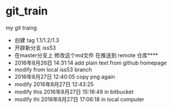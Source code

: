 # git_train
my git traing


 -  创建 tag 1.1/1.2/1.3
 -  开辟新分支 iss53
 -  在master分支上 修改这个md文件 在推送到 remote 仓库****
 -  2016年8月26日 14:31:14 add plain text from github homepage
 -  modify from local iss53 branch
 - 2016年8月27日 12:40:05 copy png again
 - modify 2016年8月27日 12:43:25
 - modify this 2016年8月27日 15:16:49 in bitbucket
 - modify thi 2016年8月27日 17:06:18 in local computer